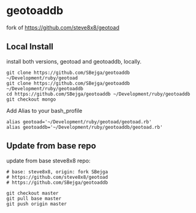 # geotoaddb

fork of https://github.com/steve8x8/geotoad

## Local Install

install both versions, geotoad and geotoaddb, locally.

    git clone https://github.com/SBejga/geotoaddb ~/Development/ruby/geotoad
    git clone https://github.com/SBejga/geotoaddb ~/Development/ruby/geotoaddb
    cd https://github.com/SBejga/geotoaddb ~/Development/ruby/geotoaddb
    git checkout mongo

Add Alias to your bash_profile

    alias geotoad='~/Development/ruby/geotoad/geotoad.rb'
    alias geotoaddb='~/Development/ruby/geotoaddb/geotoad.rb'

## Update from base repo

update from base steve8x8 repo:

	# base: steve8x8, origin: fork SBejga
	# https://github.com/steve8x8/geotoad
	# https://github.com/SBejga/geotoaddb

	git checkout master
	git pull base master
	git push origin master
